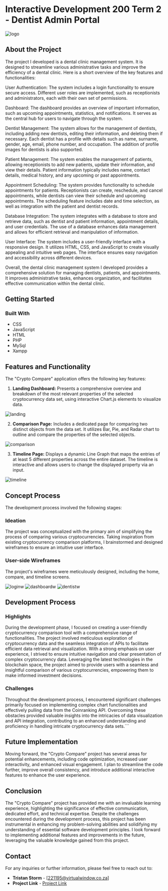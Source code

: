 # Interactive Development 200 Term 2 - Dentist Admin Portal

![logo](./ReadMe_T2/logo.png)

## About the Project

The project I developed is a dental clinic management system. It is designed to streamline various administrative tasks and improve the efficiency of a dental clinic. Here is a short overview of the key features and functionalities:

User Authentication: The system includes a login functionality to ensure secure access. Different user roles are implemented, such as receptionists and administrators, each with their own set of permissions.

Dashboard: The dashboard provides an overview of important information, such as upcoming appointments, statistics, and notifications. It serves as the central hub for users to navigate through the system.

Dentist Management: The system allows for the management of dentists, including adding new dentists, editing their information, and deleting them if necessary. Each dentist has a profile with details such as name, surname, gender, age, email, phone number, and occupation. The addition of profile images for dentists is also supported.

Patient Management: The system enables the management of patients, allowing receptionists to add new patients, update their information, and view their details. Patient information typically includes name, contact details, medical history, and any upcoming or past appointments.

Appointment Scheduling: The system provides functionality to schedule appointments for patients. Receptionists can create, reschedule, and cancel appointments, while dentists can view their schedule and upcoming appointments. The scheduling feature includes date and time selection, as well as integration with the patient and dentist records.

Database Integration: The system integrates with a database to store and retrieve data, such as dentist and patient information, appointment details, and user credentials. The use of a database enhances data management and allows for efficient retrieval and manipulation of information.

User Interface: The system includes a user-friendly interface with a responsive design. It utilizes HTML, CSS, and JavaScript to create visually appealing and intuitive web pages. The interface ensures easy navigation and accessibility across different devices.

Overall, the dental clinic management system I developed provides a comprehensive solution for managing dentists, patients, and appointments. It improves administrative tasks, enhances organization, and facilitates effective communication within the dental clinic.

## Getting Started

### Built With
* CSS
* JavaScript
* HTML
* PHP
* MySql
* Xampp

## Features and Functionality

The "Crypto Compare" application offers the following key features:

1. **Landing Dashboard:** Presents a comprehensive overview and breakdown of the most relevant properties of the selected cryptocurrency data set, using interactive Chart.js elements to visualize data.
   
![landing](./ReadMe_T2/feature_1.png)

2. **Comparison Page:** Includes a dedicated page for comparing two distinct objects from the data set. It utilizes Bar, Pie, and Radar chart to outline and compare the properties of the selected objects.

![comparison](./ReadMe_T2/feature_2.png)

3. **Timeline Page:** Displays a dynamic Line Graph that maps the entries of at least 5 different properties across the entire dataset. The timeline is interactive and allows users to change the displayed property via an input.

![timeline](./ReadMe_T2/feature_3.png)

## Concept Process

The development process involved the following stages:

### Ideation

The project was conceptualized with the primary aim of simplifying the process of comparing various cryptocurrencies. Taking inspiration from existing cryptocurrency comparison platforms, I brainstormed and designed wireframes to ensure an intuitive user interface.

### User-side Wireframes

The project's wireframes were meticulously designed, including the home, compare, and timeline screens.

![loginw](./ReadMe_T2/Login.png)
![dashboardw](./ReadMe_T2/Dashboard.png)
![dentistw](./ReadMe_T2/Dentists.png)

## Development Process

### Highlights

During the development phase, I focused on creating a user-friendly cryptocurrency comparison tool with a comprehensive range of functionalities. The project involved meticulous exploration of cryptocurrency data and the seamless integration of APIs to facilitate efficient data retrieval and visualization. With a strong emphasis on user experience, I strived to ensure intuitive navigation and clear presentation of complex cryptocurrency data. Leveraging the latest technologies in the blockchain space, the project aimed to provide users with a seamless and insightful comparison of various cryptocurrencies, empowering them to make informed investment decisions.

### Challenges

Throughout the development process, I encountered significant challenges primarily focused on implementing complex chart functionalities and effectively pulling data from the Coinranking API. Overcoming these obstacles provided valuable insights into the intricacies of data visualization and API integration, contributing to an enhanced understanding and proficiency in handling intricate cryptocurrency data sets.```

## Future Implementation

Moving forward, the "Crypto Compare" project has several areas for potential enhancements, including code optimization, increased user interactivity, and enhanced visual engagement. I plan to streamline the code further, improve overall consistency, and introduce additional interactive features to enhance the user experience.

## Conclusion

The "Crypto Compare" project has provided me with an invaluable learning experience, highlighting the significance of effective communication, dedicated effort, and technical expertise. Despite the challenges encountered during the development process, this project has been instrumental in enhancing my problem-solving abilities and solidifying my understanding of essential software development principles. I look forward to implementing additional features and improvements in the future, leveraging the valuable knowledge gained from this project.

## Contact

For any inquiries or further information, please feel free to reach out to:

- **Tristan Storm** - [221195@virtualwindow.co.za]
- **Project Link** - [Project Link](https://github.com/Tristanstormmm/FinalHandIn221195)
